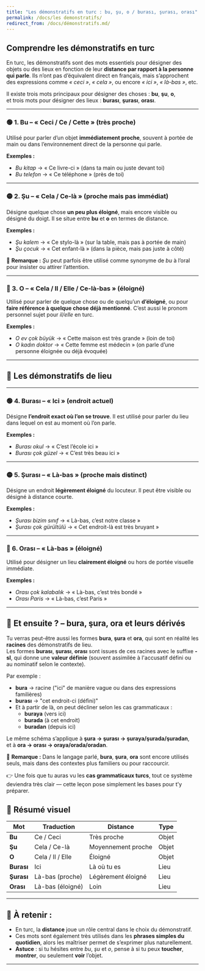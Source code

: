 ```yaml
---
title: "Les démonstratifs en turc : bu, şu, o / burası, şurası, orası"
permalink: /docs/les demonstratifs/
redirect_from: /docs/démonstratifs.md/
---
```


## Comprendre les démonstratifs en turc

En turc, les démonstratifs sont des mots essentiels pour désigner des objets ou des lieux en fonction de leur **distance par rapport à la personne qui parle**. Ils n’ont pas d’équivalent direct en français, mais s’approchent des expressions comme _« ceci »_, _« cela »_, ou encore _« ici »_, _« là-bas »_, etc.

Il existe trois mots principaux pour désigner des choses : **bu**, **şu**, **o**,  
et trois mots pour désigner des lieux : **burası**, **şurası**, **orası**.

---

### 🟢 1. Bu – « Ceci / Ce / Cette » (très proche)

Utilisé pour parler d’un objet **immédiatement proche**, souvent à portée de main ou dans l’environnement direct de la personne qui parle.

**Exemples :**
- _Bu kitap_ → « Ce livre-ci » (dans ta main ou juste devant toi)
- _Bu telefon_ → « Ce téléphone » (près de toi)

---

### 🟡 2. Şu – « Cela / Ce-là » (proche mais pas immédiat)

Désigne quelque chose **un peu plus éloigné**, mais encore visible ou désigné du doigt. Il se situe entre **bu** et **o** en termes de distance.

**Exemples :**
- _Şu kalem_ → « Ce stylo-là » (sur la table, mais pas à portée de main)
- _Şu çocuk_ → « Cet enfant-là » (dans la pièce, mais pas juste à côté)

📝 **Remarque :** _Şu_ peut parfois être utilisé comme synonyme de _bu_ à l’oral pour insister ou attirer l’attention.

---

### 🔵 3. O – « Cela / Il / Elle / Ce-là-bas » (éloigné)

Utilisé pour parler de quelque chose ou de quelqu’un **d’éloigné**, ou pour **faire référence à quelque chose déjà mentionné**. C’est aussi le pronom personnel sujet pour _il/elle_ en turc.

**Exemples :**
- _O ev çok büyük_ → « Cette maison est très grande » (loin de toi)
- _O kadın doktor_ → « Cette femme est médecin » (on parle d’une personne éloignée ou déjà évoquée)

---

## 📍 Les démonstratifs de lieu

---

### 🟢 4. Burası – « Ici » (endroit actuel)

Désigne **l’endroit exact où l’on se trouve**. Il est utilisé pour parler du lieu dans lequel on est au moment où l’on parle.

**Exemples :**
- _Burası okul_ → « C’est l’école ici »
- _Burası çok güzel_ → « C’est très beau ici »

---

### 🟡 5. Şurası – « Là-bas » (proche mais distinct)

Désigne un endroit **légèrement éloigné** du locuteur. Il peut être visible ou désigné à distance courte.

**Exemples :**
- _Şurası bizim sınıf_ → « Là-bas, c’est notre classe »
- _Şurası çok gürültülü_ → « Cet endroit-là est très bruyant »

---

### 🔵 6. Orası – « Là-bas » (éloigné)

Utilisé pour désigner un lieu **clairement éloigné** ou hors de portée visuelle immédiate.

**Exemples :**
- _Orası çok kalabalık_ → « Là-bas, c’est très bondé »
- _Orası Paris_ → « Là-bas, c’est Paris »

---
## 🧭 Et ensuite ? – bura, şura, ora et leurs dérivés

Tu verras peut-être aussi les formes **bura**, **şura** et **ora**, qui sont en réalité les **racines** des démonstratifs de lieu.  
Les formes **burası**, **şurası**, **orası** sont issues de ces racines avec le suffixe **-sI**, qui donne une **valeur définie** (souvent assimilée à l'accusatif défini ou au nominatif selon le contexte).

Par exemple :
- **bura** → racine ("ici" de manière vague ou dans des expressions familières)
- **burası** → "cet endroit-ci (défini)"
- Et à partir de là, on peut décliner selon les cas grammaticaux :
  - **buraya** (vers ici)
  - **burada** (à cet endroit)
  - **buradan** (depuis ici)

Le même schéma s’applique à **şura → şurası → şuraya/şurada/şuradan**,  
et à **ora → orası → oraya/orada/oradan**.

📝 **Remarque :** Dans le langage parlé, **bura**, **şura**, **ora** sont encore utilisés seuls, mais dans des contextes plus familiers ou pour raccourcir.

👉 Une fois que tu auras vu les **cas grammaticaux turcs**, tout ce système deviendra très clair — cette leçon pose simplement les bases pour t’y préparer.




## 🧠 Résumé visuel

| Mot       | Traduction        | Distance          | Type      |
|-----------|-------------------|-------------------|-----------|
| **Bu**     | Ce / Ceci          | Très proche        | Objet     |
| **Şu**     | Cela / Ce-là       | Moyennement proche | Objet     |
| **O**      | Cela / Il / Elle   | Éloigné            | Objet     |
| **Burası** | Ici                | Là où tu es        | Lieu      |
| **Şurası** | Là-bas (proche)    | Légèrement éloigné | Lieu      |
| **Orası**  | Là-bas (éloigné)   | Loin               | Lieu      |

---

## 📌 À retenir :

- En turc, la **distance** joue un rôle central dans le choix du démonstratif.
- Ces mots sont également très utilisés dans les **phrases simples du quotidien**, alors les maîtriser permet de s’exprimer plus naturellement.
- **Astuce** : si tu hésites entre _bu_, _şu_ et _o_, pense à si tu peux **toucher**, **montrer**, ou seulement **voir** l’objet.

---


